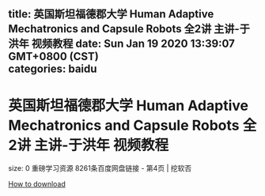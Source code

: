 
title: 英国斯坦福德郡大学 Human Adaptive Mechatronics and Capsule Robots 全2讲 主讲-于洪年 视频教程
date: Sun Jan 19 2020 13:39:07 GMT+0800 (CST)    
categories: baidu
---

# 英国斯坦福德郡大学 Human Adaptive Mechatronics and Capsule Robots 全2讲 主讲-于洪年 视频教程
size: 0
 重磅学习资源 8261条百度网盘链接 - 第4页 | 挖软否
 

[How to download](https://bpcam.bemobtrk.com/go/2ceec3aa-1ca2-46d6-b9ff-aaa5c184517c?jno=3610)